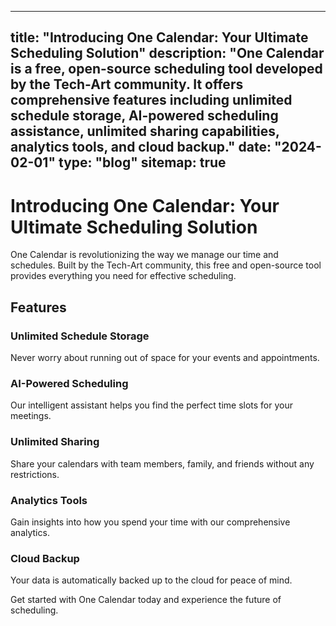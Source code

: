 
---
title: "Introducing One Calendar: Your Ultimate Scheduling Solution"
description: "One Calendar is a free, open-source scheduling tool developed by the Tech-Art community. It offers comprehensive features including unlimited schedule storage, AI-powered scheduling assistance, unlimited sharing capabilities, analytics tools, and cloud backup."
date: "2024-02-01"
type: "blog"
sitemap: true
---

# Introducing One Calendar: Your Ultimate Scheduling Solution

One Calendar is revolutionizing the way we manage our time and schedules. Built by the Tech-Art community, this free and open-source tool provides everything you need for effective scheduling.

## Features

### Unlimited Schedule Storage
Never worry about running out of space for your events and appointments.

### AI-Powered Scheduling
Our intelligent assistant helps you find the perfect time slots for your meetings.

### Unlimited Sharing
Share your calendars with team members, family, and friends without any restrictions.

### Analytics Tools
Gain insights into how you spend your time with our comprehensive analytics.

### Cloud Backup
Your data is automatically backed up to the cloud for peace of mind.

Get started with One Calendar today and experience the future of scheduling.
